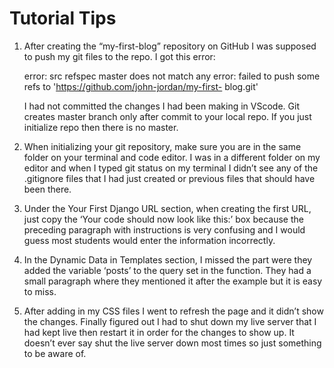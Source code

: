 # Tutorial Tips

1)	After creating the “my-first-blog” repository on GitHub I was supposed to push my git files to the repo.  I got this error:

	error: src refspec master does not match any
	error: failed to push some refs to 'https://github.com/john-jordan/my-first-	blog.git'

	I had not committed the changes I had been making in VScode. Git creates master branch only after commit to your local repo. If you just initialize repo then there is no master.

2)	When initializing your git repository, make sure you are in the same folder on your terminal and code editor.  I was in a different folder on my editor and when I typed git status on my terminal I didn’t see any of the .gitignore files that I had just created or previous files that should have been there.

3)	Under the Your First Django URL section, when creating the first URL, just copy the ‘Your code should now look like this:’ box because the preceding paragraph with instructions is very confusing and I would guess most students would enter the information incorrectly. 

4)	In the Dynamic Data in Templates section, I missed the part were they added the variable ‘posts’ to the query set in the function.  They had a small paragraph where they mentioned it after the example but it is easy to miss.

5)	After adding in my CSS files I went to refresh the page and it didn’t show the changes.  Finally figured out I had to shut down my live server  that I had kept live then restart it in order for the changes to show up.  It doesn’t ever say shut the live server down most times so just something to be aware of.
